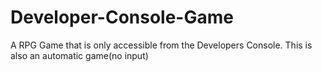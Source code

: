 # Developer-Console-Game
A RPG Game that is only accessible from the Developers Console. This is also an automatic game(no input)
